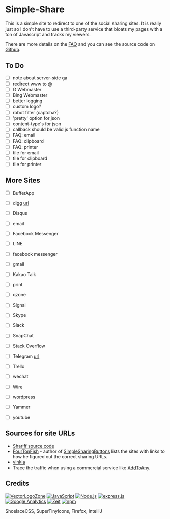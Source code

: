 Simple-Share
============

This is a simple site to redirect to one of the social sharing sites.  It is really just so I don't have to use a third-party service that bloats my pages with a ton of Javascript and tracks my viewers.

There are more details on the [FAQ](https://simpleshare.io/) and you can see the source code on [Github](https://www.github.com/fileformat/simpleshare).

To Do
-----
 - [ ] note about server-side ga
 - [ ] redirect www to @
 - [ ] G Webmaster
 - [ ] Bing Webmaster
 - [ ] better logging
 - [ ] custom logo?
 - [ ] robot filter (captcha?)
 - [ ] 'pretty' option for json
 - [ ] content-type's for json
 - [ ] callback should be valid js function name
 - [ ] FAQ: email
 - [ ] FAQ: clipboard
 - [ ] FAQ: printer
 - [ ] tile for email
 - [ ] tile for clipboard
 - [ ] tile for printer

More Sites
----------
 - [ ] BufferApp
 - [ ] digg [url](http://www.digg.com/submit?url=URL&title=TEXT)
 - [ ] Disqus
 - [ ] email
 - [ ] Facebook Messenger
 - [ ] LINE
 - [ ] facebook messenger
 - [ ] gmail
 - [ ] Kakao Talk
 - [ ] print
 - [ ] qzone
 - [ ] Signal
 - [ ] Skype
 - [ ] Slack
 - [ ] SnapChat
 - [ ] Stack Overflow
 - [ ] Telegram [url](https://telegram.me/share/url?text=TEXT&url=URL)
 - [ ] Trello
 - [ ] wechat
 - [ ] Wire
 - [ ] wordpress
 - [ ] Yammer
 - [ ] youtube


## Sources for site URLs

 * [Shariff source code](https://github.com/heiseonline/shariff/tree/develop/src/js/services)
 * [FourTonFish](https://fourtonfish.com/blog/2013-09-simple-sharing-buttons-free/) - author of [SimpleSharingButtons](https://simplesharingbuttons.com/)
   lists the sites with links to how he figured out the correct sharing URLs.
 * [vinkla](https://github.com/vinkla/shareable-links)
 * Trace the traffic when using a commercial service like [AddToAny](https://www.addtoany.com/services/).

## Credits

[![VectorLogoZone](https://www.vectorlogo.zone/logos/vectorlogozone/vectorlogozone-ar21.svg)](https://www.vectorlogo.zone/logos/visual.html#tile "CDN for images")
[![JavaScript](https://www.vectorlogo.zone/logos/javascript/javascript-ar21.svg)](https://developer.mozilla.org/en-US/docs/Web/JavaScript "Programming Language")
[![Node.js](https://www.vectorlogo.zone/logos/nodejs/nodejs-ar21.svg)](https://nodejs.org/ "Application Server")
[![express.js](https://www.vectorlogo.zone/logos/expressjs/expressjs-ar21.svg)](https://expressjs.com/ "Web Framework")
[![Google Analytics](https://www.vectorlogo.zone/logos/google_analytics/google_analytics-ar21.svg)](https://www.google.com/analytics "Traffic Measurement")
[![Zeit](https://www.vectorlogo.zone/logos/zeit/zeit-ar21.svg)](https://www.zeit.com/ "Hosting")
[![npm](https://www.vectorlogo.zone/logos/npm/npm-ar21.svg)](https://www.npmjs.com/analytics "JS Package Management")

ShoelaceCSS, SuperTinyIcons, Firefox, IntelliJ